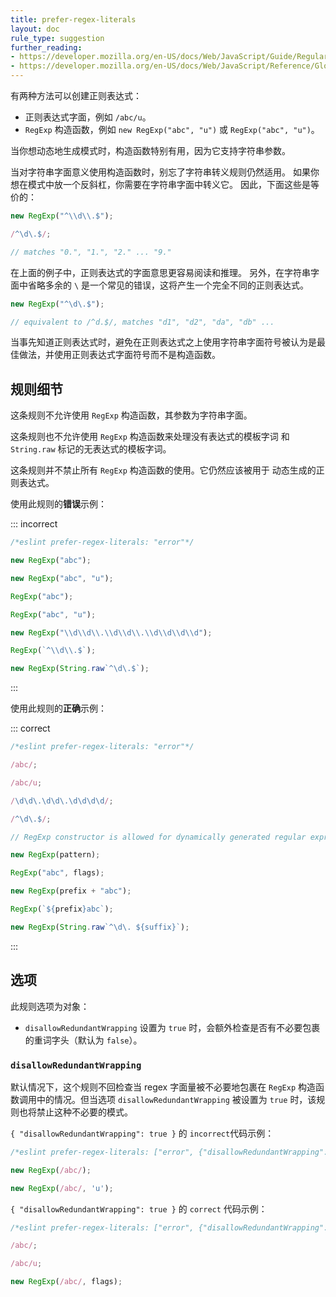 ```yaml
---
title: prefer-regex-literals
layout: doc
rule_type: suggestion
further_reading:
- https://developer.mozilla.org/en-US/docs/Web/JavaScript/Guide/Regular_Expressions
- https://developer.mozilla.org/en-US/docs/Web/JavaScript/Reference/Global_Objects/RegExp
---
```


有两种方法可以创建正则表达式：

* 正则表达式字面，例如 `/abc/u`。
* `RegExp` 构造函数，例如 `new RegExp("abc", "u")` 或 `RegExp("abc", "u")`。

当你想动态地生成模式时，构造函数特别有用，因为它支持字符串参数。

当对字符串字面意义使用构造函数时，别忘了字符串转义规则仍然适用。
如果你想在模式中放一个反斜杠，你需要在字符串字面中转义它。
因此，下面这些是等价的：

```js
new RegExp("^\\d\\.$");

/^\d\.$/;

// matches "0.", "1.", "2." ... "9."
```

在上面的例子中，正则表达式的字面意思更容易阅读和推理。
另外，在字符串字面中省略多余的 `\` 是一个常见的错误，这将产生一个完全不同的正则表达式。

```js
new RegExp("^\d\.$");

// equivalent to /^d.$/, matches "d1", "d2", "da", "db" ...
```

当事先知道正则表达式时，避免在正则表达式之上使用字符串字面符号被认为是最佳做法，并使用正则表达式字面符号而不是构造函数。

## 规则细节

这条规则不允许使用 `RegExp` 构造函数，其参数为字符串字面。

这条规则也不允许使用 `RegExp` 构造函数来处理没有表达式的模板字词
和 `String.raw` 标记的无表达式的模板字词。

这条规则并不禁止所有 `RegExp` 构造函数的使用。它仍然应该被用于
动态生成的正则表达式。

使用此规则的**错误**示例：

::: incorrect

```js
/*eslint prefer-regex-literals: "error"*/

new RegExp("abc");

new RegExp("abc", "u");

RegExp("abc");

RegExp("abc", "u");

new RegExp("\\d\\d\\.\\d\\d\\.\\d\\d\\d\\d");

RegExp(`^\\d\\.$`);

new RegExp(String.raw`^\d\.$`);
```

:::

使用此规则的**正确**示例：

::: correct

```js
/*eslint prefer-regex-literals: "error"*/

/abc/;

/abc/u;

/\d\d\.\d\d\.\d\d\d\d/;

/^\d\.$/;

// RegExp constructor is allowed for dynamically generated regular expressions

new RegExp(pattern);

RegExp("abc", flags);

new RegExp(prefix + "abc");

RegExp(`${prefix}abc`);

new RegExp(String.raw`^\d\. ${suffix}`);
```

:::

## 选项

此规则选项为对象：

* `disallowRedundantWrapping` 设置为 `true` 时，会额外检查是否有不必要包裹的重词字头（默认为 `false`）。

### `disallowRedundantWrapping`

默认情况下，这个规则不回检查当 regex 字面量被不必要地包裹在 `RegExp` 构造函数调用中的情况。但当选项 `disallowRedundantWrapping` 被设置为 `true` 时，该规则也将禁止这种不必要的模式。

`{ "disallowRedundantWrapping": true }` 的 `incorrect`代码示例：

```js
/*eslint prefer-regex-literals: ["error", {"disallowRedundantWrapping": true}]*/

new RegExp(/abc/);

new RegExp(/abc/, 'u');
```

`{ "disallowRedundantWrapping": true }` 的 `correct` 代码示例：

```js
/*eslint prefer-regex-literals: ["error", {"disallowRedundantWrapping": true}]*/

/abc/;

/abc/u;

new RegExp(/abc/, flags);
```
